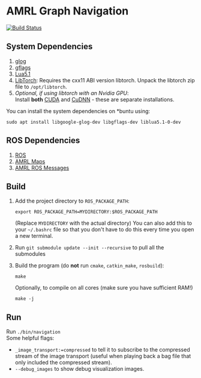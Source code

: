 # AMRL Graph Navigation

[![Build Status](https://github.com/ut-amrl/graph_navigation/actions/workflows/buildTest.yml/badge.svg)](https://github.com/ut-amrl/graph_navigation/actions)

## System Dependencies

1. [glog](https://github.com/google/glog)
1. [gflags](https://github.com/gflags/gflags)
1. [Lua5.1](http://www.lua.org/)
1. [LibTorch](https://pytorch.org/cppdocs/installing.html): Requires the cxx11 ABI version libtorch. Unpack the libtorch zip
   file to `/opt/libtorch`.
1. *Optional, if using libtorch with an Nvidia GPU*:   
   Install **both** [CUDA](https://docs.nvidia.com/cuda/cuda-installation-guide-linux/index.html) and [CuDNN](https://docs.nvidia.com/deeplearning/cudnn/install-guide/index.html) - these are separate installations.

You can install the system dependencies on *buntu using:
```
sudo apt install libgoogle-glog-dev libgflags-dev liblua5.1-0-dev
```

## ROS Dependencies
1. [ROS](https://www.ros.org/)
1. [AMRL Maps](https://github.com/ut-amrl/amrl_maps)
1. [AMRL ROS Messages](https://github.com/ut-amrl/amrl_msgs)

## Build

1. Add the project directory to `ROS_PACKAGE_PATH`:
    ```
    export ROS_PACKAGE_PATH=MYDIRECTORY:$ROS_PACKAGE_PATH
    ```
    (Replace `MYDIRECTORY` with the actual directory)
    You can also add this to your `~/.bashrc` file so that you don't have to do
    this every time you open a new terminal.
    
1. Run `git submodule update --init --recursive` to pull all the submodules

1. Build the program (do **not** run `cmake`, `catkin_make`, `rosbuild`):
    ```
    make
    ```
    Optionally, to compile on all cores (make sure you have sufficient RAM!)
    ```
    make -j
    ```

## Run

Run `./bin/navigation`   
Some helpful flags:
* `_image_transport:=compressed` to tell it to subscribe to the compressed
  stream of the image transport (useful when playing back a bag file that only
  included the compressed stream).
* `--debug_images` to show debug visualization images.
